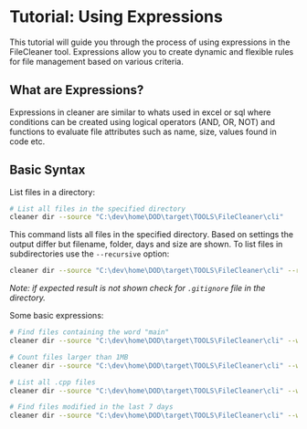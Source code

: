 # Tutorial: Using Expressions

This tutorial will guide you through the process of using expressions in the FileCleaner tool. Expressions allow you to create dynamic and flexible rules for file management based on various criteria.

## What are Expressions?

Expressions in cleaner are similar to whats used in excel or sql where conditions can be created using logical operators (AND, OR, NOT) and functions to evaluate file attributes such as name, size, values found in code etc.

## Basic Syntax

List files in a directory:
```bash
# List all files in the specified directory
cleaner dir --source "C:\dev\home\DOD\target\TOOLS\FileCleaner\cli"
```
This command lists all files in the specified directory.
Based on settings the output differ but filename, folder, days and size are shown.
To list files in subdirectories use the `--recursive` option:
```bash
cleaner dir --source "C:\dev\home\DOD\target\TOOLS\FileCleaner\cli" --recursive  5
```   

*Note: if expected result is not shown check for `.gitignore` file in the directory.*

Some basic expressions:
```bash
# Find files containing the word "main"
cleaner dir --source "C:\dev\home\DOD\target\TOOLS\FileCleaner\cli" --where "\"str::find( filename, 'main', 0) not -1\""
```
```bash
# Count files larger than 1MB
cleaner dir --source "C:\dev\home\DOD\target\TOOLS\FileCleaner\cli" --where "\"size > 1000\""
```
```bash
# List all .cpp files
cleaner dir --source "C:\dev\home\DOD\target\TOOLS\FileCleaner\cli" --where "\"extension == '.cpp'\""
```
```bash
# Find files modified in the last 7 days
cleaner dir --source "C:\dev\home\DOD\target\TOOLS\FileCleaner\cli" --where "\"days < 7\""
```
